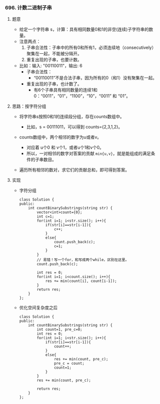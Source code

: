 

### 696. 计数二进制子串
1. 题意
    - 给定一个字符串 s，计算：具有相同数量0和1的非空(连续)子字符串的数量。
    - 注意两点：
        1. 子串合法性：子串中的所有0和所有1，必须连续地（consecutively）聚集在一起，不能被分隔开。
        2. 重复出现的子串，也要计数。
    - 比如：输入: "00110011"，输出: 6        
        + 子串合法性：
            * “00110011”不是合法子串，因为所有的0（和1）没有聚集在一起。
        + 重复出现的子串，也计数了。
            * 有6个子串具有相同数量的连续1和0：“0011”，“01”，“1100”，“10”，“0011” 和 “01”。
2. 思路：按字符分组

    - 将字符串s按照0和1的连续段分组，存在counts数组中。
        + 比如，s = 00111011，可以得到 counts={2,3,1,2}。

    - counts数组中，两个相邻的数字为u或者v。
        + 对应着 u个0 和 v个1，或者u个1和v个0。
        + 所以，一对相邻的数字对答案的贡献 `min{u,v}`，就是能组成的满足条件的子串数目。

    - 遍历所有相邻的数对，求它们的贡献总和，即可得到答案。

3. 实现
    - 字符分组
        ```
        class Solution {
        public:
            int countBinarySubstrings(string str) {
                vector<int>count={0};
                int c=1;
                for(int i=1; i<str.size(); i++){
                    if(str[i]==str[i-1]){
                        c++;                
                    }
                    else{
                        count.push_back(c);
                        c=1;
                    }
                }
                // 易错！写一个for，和写成两个while，区别在这里。
                count.push_back(c);

                int res = 0;
                for(int i=1; i<count.size(); i++){
                    res += min(count[i], count[i-1]);
                }
                return res;
            }
        };
        ```
    - 优化空间复杂度之后
        ```
        class Solution {
        public:
            int countBinarySubstrings(string str) {
                int count=1, pre_c=0;
                int res = 0;
                for(int i=1; i<str.size(); i++){
                    if(str[i]==str[i-1]){
                        count++;                
                    }
                    else{
                        res += min(count, pre_c);
                        pre_c = count;
                        count=1;
                    }
                }        
                res += min(count, pre_c);

                return res;
            }
        };
        ```